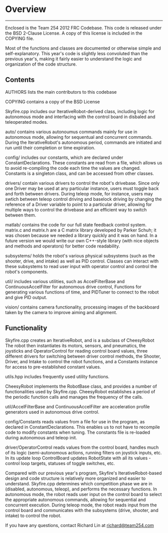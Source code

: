 # Overview

---

Enclosed is the Team 254 2012 FRC Codebase. This code is released
under the BSD 2-Clause License. A copy of this license is included
in the COPYING file.

Most of the functions and classes are documented or otherwise
simple and self-explanatory. This year's code is slightly less 
convoluted than the previous year's, making it fairly easier to 
understand the logic and organization of the code structure.

## Contents
AUTHORS lists the main contributors to this codebase

COPYING contains a copy of the BSD License

Skyfire.cpp includes our IterativeRobot-derived class, including logic for
autonomous mode and interfacing with the control board in disbaled
and teleoperated modes.

auto/ contains various autonoumus commands mainly for use in autonomous mode,
allowing for sequentual and concurrent commands. During the IterativeRobot's
autonomous period, commands are initiated and run until their completion or time 
expiration.

config/ includes our constants, which are declared under ConstantDeclarations.
These constants are read from a file, which allows us to avoid re-compiling
the code each time the values are changed. Constants is a singleton class,
and can be accessed from other classes.

drivers/ contain various drivers to control the robot's drivebase. Since
only one Driver may be used at any particular instance, users must toggle
back and forth between drivers. During teleop mode, for instance, users may
swtich between teleop control driving and baselock driving by changing the 
reference of a Driver variable to point to a particular driver, allowing for
multiple ways to control the drivebase and an efficient way to switch between 
them.

matlab/ contains the code for our full state feedback control system.
matrix.c and matrix.h are a C matrix library developed by Parker Schuh;
it was chosen because we needed a library quickly and it was on hand.
In a future version we would write our own C++-style library (with
nice objects and methods and operators) for better code readability.

subsystems/ holds the robot's various physical subsystems (such as the shooter,
drive, and intake) as well as PID control.  Classes can interact with these
subsystems to read user input with operator control and control the robot's
components.

util/ includes various utilities, such as AccelFilterBase and ContinuousAccelFilter
for autonomous drive control, Functions for generating various functions of time,
and PIDTuner to connect to the robot and give PID output.

vision/ contains camera functionality, processing images of the backboard taken
by the camera to improve aiming and alignment.

## Functionality
Skyfire.cpp creates an IterativeRobot, and is a subclass of CheesyRobot
The robot then instantiates its motors, sensors, and pneumatics,
the joysticks and OperatorControl for reading control board values,
three different drivers for switching between driver control methods,
the Shooter, Driver, and Intake to control the robot functions,
and a Constants instance for access to pre-established constant values.

utils.hpp includes frequently used utility functions.

CheesyRobot implements the RobotBase class, and provides a number of
functionalities used by Skyfire.cpp.  CheesyRobot establishes a period
of the periodic function calls and manages the frequency of the calls.

util/AccelFilterBase and ContinuousAccelFilter are acceleration profile 
generators used in autonomous drive control.

config/Constants reads values from a file for use in the program, as declared
in ConstantDeclarations. This enables us to not have to recompile code 
to modify constants when tuning.  The constants file is re-loaded during
autonomous and teleop init.

driver/OperatorControl reads values from the control board, handles much of
its logic (semi-autonomous actions, running filters on joystick inputs,
etc. In its update loop ControlBoard updates RobotState with all its
values - control loop targets, statuses of toggle switches, etc.

Compared with our previous year's program, Skyfire's IterativeRobot-based
design and code structure is relatively more organized and easier to
understand.  Skyfire.cpp determines which competition phase we are in (disabled,
autonomous, teleop), and performs the necessary functions.  In autonomous mode,
the robot reads user input on the control board to select the appropriate
autonomous commands, allowing for sequential and concurrent execution.  During
teleop mode, the robot reads input from the control board and communicates with
the subsystems (drive, shooter, and intake) to control the robot.

If you have any questions, contact Richard Lin at [richard@team254.com](mailto:richard@team254.com)